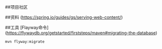 ##项目社区

##资料
(https://spring.io/guides/gs/serving-web-content/)


##工具
[Flayway命令]
(https://flywaydb.org/getstarted/firststeps/maven#migrating-the-database)


```bash
mvn flyway:migrate
```